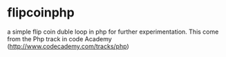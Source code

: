 flipcoinphp
===========

a simple flip coin duble loop in php for further experimentation. This come from the Php track in code Academy (http://www.codecademy.com/tracks/php)